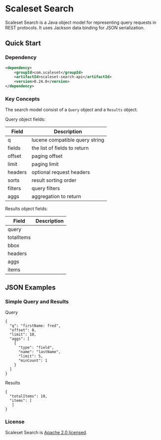 Scaleset Search
==============

Scaleset Search is a Java object model for representing query requests in REST protocols.  It uses Jackson data binding
for JSON serialization.

Quick Start
-----------

### Dependency

```xml
<dependency>
    <groupId>com.scaleset</groupId>
    <artifactId>scaleset-search-api</artifactId>
    <version>0.24.0</version>
</dependency>
```

### Key Concepts

The search model consist of a `Query` object and a `Results` object. 

Query object fields:

| Field     | Description |
|-----------|-------------|
| q         | lucene compatible query string |
| fields    | the list of fields to return |
| offset    | paging offset |
| limit     | paging limit |
| headers   | optional request headers |
| sorts     | result sorting order |
| filters   | query filters|
| aggs      | aggregation to return |

Results object fields:

| Field     | Description |
|-----------|-------------|
| query     |             |
| totalItems|             |
| bbox      |             |
| headers   |             |
| aggs      |             |
| items     |             |

JSON Examples
-----------

### Simple Query and Results

Query

```
{
  "q": "firstName: fred",
  "offset": 0,
  "limit": 10,
  "aggs": [
    {
      "type": "field",
      "name": "lastName",
      "limit": 5,
      "minCount": 1
    }
  ]
}
```

Results

```
{
  "totalItems": 10,
  "items": [
   ]
}
```


### License

Scaleset Search is [Apache 2.0 licensed](http://www.apache.org/licenses/LICENSE-2.0.html).
